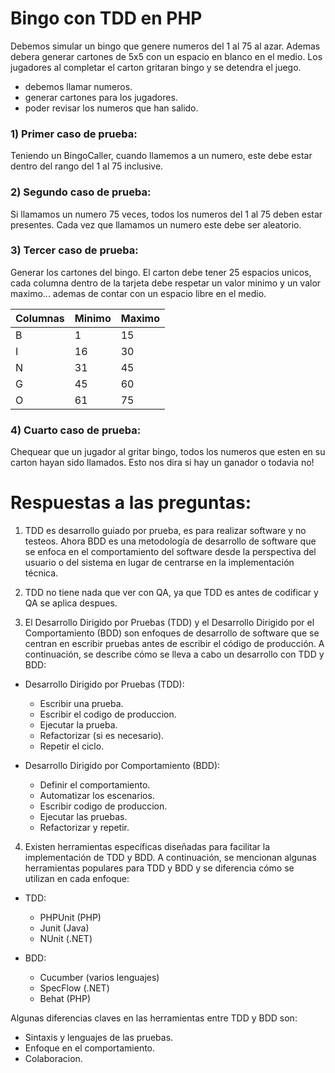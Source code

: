 # Bingo con TDD en PHP

Debemos simular un bingo que genere numeros del 1 al 75 al azar. Ademas debera generar cartones de 5x5 con un espacio en blanco en el medio. Los jugadores al completar el carton gritaran bingo y se detendra el juego.

- debemos llamar numeros.
- generar cartones para los jugadores.
- poder revisar los numeros que han salido.

### 1) Primer caso de prueba:
Teniendo un BingoCaller, cuando llamemos a un numero, este debe estar dentro del rango del 1 al 75 inclusive.

### 2) Segundo caso de prueba:
Si llamamos un numero 75 veces, todos los numeros del 1 al 75 deben estar presentes. Cada vez que llamamos un numero este debe ser aleatorio.

### 3) Tercer caso de prueba:
Generar los cartones del bingo. El carton debe tener 25 espacios unicos, cada columna dentro de la tarjeta debe respetar un valor minimo y un valor maximo... ademas de contar con un espacio libre en el medio.

|Columnas| Minimo | Maximo |
| - | -- | -- |
| B |  1 | 15 |
| I | 16 | 30 |
| N | 31 | 45 |
| G | 45 | 60 |
| O | 61 | 75 |

### 4) Cuarto caso de prueba:
Chequear que un jugador al gritar bingo, todos los numeros que esten en su carton hayan sido llamados. Esto nos dira si hay un ganador o todavia no!


# Respuestas a las preguntas:
1) TDD es desarrollo guiado por prueba, es para realizar software y no testeos. Ahora BDD es una metodología de desarrollo de software que se enfoca en el comportamiento del software desde la perspectiva del usuario o del sistema en lugar de centrarse en la implementación técnica.

2) TDD no tiene nada que ver con QA, ya que TDD es antes de codificar y QA se aplica despues.

3) El Desarrollo Dirigido por Pruebas (TDD) y el Desarrollo Dirigido por el Comportamiento (BDD) son enfoques de desarrollo de software que se centran en escribir pruebas antes de escribir el código de producción. A continuación, se describe cómo se lleva a cabo un desarrollo con TDD y BDD:

- Desarrollo Dirigido por Pruebas (TDD):
    - Escribir una prueba.
    - Escribir el codigo de produccion.
    - Ejecutar la prueba.
    - Refactorizar (si es necesario).
    - Repetir el ciclo.

- Desarrollo Dirigido por Comportamiento (BDD):
    - Definir el comportamiento.
    - Automatizar los escenarios.
    - Escribir codigo de produccion.
    - Ejecutar las pruebas.
    - Refactorizar y repetir.

4) Existen herramientas específicas diseñadas para facilitar la implementación de TDD y BDD.  A continuación, se mencionan algunas herramientas populares para TDD y BDD y se diferencia cómo se utilizan en cada enfoque:
- TDD:
    - PHPUnit (PHP)
    - Junit (Java)
    - NUnit (.NET)

- BDD:
    - Cucumber (varios lenguajes)
    - SpecFlow (.NET)
    - Behat (PHP)

Algunas diferencias claves en las herramientas entre TDD y BDD son:
- Sintaxis y lenguajes de las pruebas.
- Enfoque en el comportamiento.
- Colaboracion.